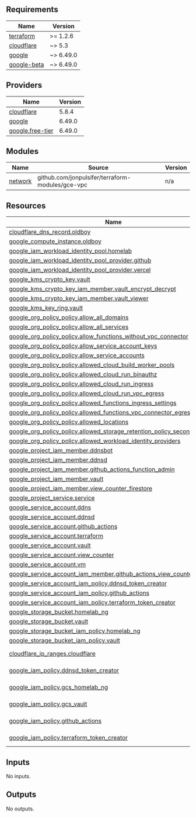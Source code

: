 <!-- BEGIN_TF_DOCS -->
## Requirements

| Name | Version |
|------|---------|
| <a name="requirement_terraform"></a> [terraform](#requirement\_terraform) | >= 1.2.6 |
| <a name="requirement_cloudflare"></a> [cloudflare](#requirement\_cloudflare) | ~> 5.3 |
| <a name="requirement_google"></a> [google](#requirement\_google) | ~> 6.49.0 |
| <a name="requirement_google-beta"></a> [google-beta](#requirement\_google-beta) | ~> 6.49.0 |

## Providers

| Name | Version |
|------|---------|
| <a name="provider_cloudflare"></a> [cloudflare](#provider\_cloudflare) | 5.8.4 |
| <a name="provider_google"></a> [google](#provider\_google) | 6.49.0 |
| <a name="provider_google.free-tier"></a> [google.free-tier](#provider\_google.free-tier) | 6.49.0 |

## Modules

| Name | Source | Version |
|------|--------|---------|
| <a name="module_network"></a> [network](#module\_network) | github.com/jonpulsifer/terraform-modules/gce-vpc | n/a |

## Resources

| Name | Type |
|------|------|
| [cloudflare_dns_record.oldboy](https://registry.terraform.io/providers/cloudflare/cloudflare/latest/docs/resources/dns_record) | resource |
| [google_compute_instance.oldboy](https://registry.terraform.io/providers/hashicorp/google/latest/docs/resources/compute_instance) | resource |
| [google_iam_workload_identity_pool.homelab](https://registry.terraform.io/providers/hashicorp/google/latest/docs/resources/iam_workload_identity_pool) | resource |
| [google_iam_workload_identity_pool_provider.github](https://registry.terraform.io/providers/hashicorp/google/latest/docs/resources/iam_workload_identity_pool_provider) | resource |
| [google_iam_workload_identity_pool_provider.vercel](https://registry.terraform.io/providers/hashicorp/google/latest/docs/resources/iam_workload_identity_pool_provider) | resource |
| [google_kms_crypto_key.vault](https://registry.terraform.io/providers/hashicorp/google/latest/docs/resources/kms_crypto_key) | resource |
| [google_kms_crypto_key_iam_member.vault_encrypt_decrypt](https://registry.terraform.io/providers/hashicorp/google/latest/docs/resources/kms_crypto_key_iam_member) | resource |
| [google_kms_crypto_key_iam_member.vault_viewer](https://registry.terraform.io/providers/hashicorp/google/latest/docs/resources/kms_crypto_key_iam_member) | resource |
| [google_kms_key_ring.vault](https://registry.terraform.io/providers/hashicorp/google/latest/docs/resources/kms_key_ring) | resource |
| [google_org_policy_policy.allow_all_domains](https://registry.terraform.io/providers/hashicorp/google/latest/docs/resources/org_policy_policy) | resource |
| [google_org_policy_policy.allow_all_services](https://registry.terraform.io/providers/hashicorp/google/latest/docs/resources/org_policy_policy) | resource |
| [google_org_policy_policy.allow_functions_without_vpc_connector](https://registry.terraform.io/providers/hashicorp/google/latest/docs/resources/org_policy_policy) | resource |
| [google_org_policy_policy.allow_service_account_keys](https://registry.terraform.io/providers/hashicorp/google/latest/docs/resources/org_policy_policy) | resource |
| [google_org_policy_policy.allow_service_accounts](https://registry.terraform.io/providers/hashicorp/google/latest/docs/resources/org_policy_policy) | resource |
| [google_org_policy_policy.allowed_cloud_build_worker_pools](https://registry.terraform.io/providers/hashicorp/google/latest/docs/resources/org_policy_policy) | resource |
| [google_org_policy_policy.allowed_cloud_run_binauthz](https://registry.terraform.io/providers/hashicorp/google/latest/docs/resources/org_policy_policy) | resource |
| [google_org_policy_policy.allowed_cloud_run_ingress](https://registry.terraform.io/providers/hashicorp/google/latest/docs/resources/org_policy_policy) | resource |
| [google_org_policy_policy.allowed_cloud_run_vpc_egress](https://registry.terraform.io/providers/hashicorp/google/latest/docs/resources/org_policy_policy) | resource |
| [google_org_policy_policy.allowed_functions_ingress_settings](https://registry.terraform.io/providers/hashicorp/google/latest/docs/resources/org_policy_policy) | resource |
| [google_org_policy_policy.allowed_functions_vpc_connector_egress_settings](https://registry.terraform.io/providers/hashicorp/google/latest/docs/resources/org_policy_policy) | resource |
| [google_org_policy_policy.allowed_locations](https://registry.terraform.io/providers/hashicorp/google/latest/docs/resources/org_policy_policy) | resource |
| [google_org_policy_policy.allowed_storage_retention_policy_seconds](https://registry.terraform.io/providers/hashicorp/google/latest/docs/resources/org_policy_policy) | resource |
| [google_org_policy_policy.allowed_workload_identity_providers](https://registry.terraform.io/providers/hashicorp/google/latest/docs/resources/org_policy_policy) | resource |
| [google_project_iam_member.ddnsbot](https://registry.terraform.io/providers/hashicorp/google/latest/docs/resources/project_iam_member) | resource |
| [google_project_iam_member.ddnsd](https://registry.terraform.io/providers/hashicorp/google/latest/docs/resources/project_iam_member) | resource |
| [google_project_iam_member.github_actions_function_admin](https://registry.terraform.io/providers/hashicorp/google/latest/docs/resources/project_iam_member) | resource |
| [google_project_iam_member.vault](https://registry.terraform.io/providers/hashicorp/google/latest/docs/resources/project_iam_member) | resource |
| [google_project_iam_member.view_counter_firestore](https://registry.terraform.io/providers/hashicorp/google/latest/docs/resources/project_iam_member) | resource |
| [google_project_service.service](https://registry.terraform.io/providers/hashicorp/google/latest/docs/resources/project_service) | resource |
| [google_service_account.ddns](https://registry.terraform.io/providers/hashicorp/google/latest/docs/resources/service_account) | resource |
| [google_service_account.ddnsd](https://registry.terraform.io/providers/hashicorp/google/latest/docs/resources/service_account) | resource |
| [google_service_account.github_actions](https://registry.terraform.io/providers/hashicorp/google/latest/docs/resources/service_account) | resource |
| [google_service_account.terraform](https://registry.terraform.io/providers/hashicorp/google/latest/docs/resources/service_account) | resource |
| [google_service_account.vault](https://registry.terraform.io/providers/hashicorp/google/latest/docs/resources/service_account) | resource |
| [google_service_account.view_counter](https://registry.terraform.io/providers/hashicorp/google/latest/docs/resources/service_account) | resource |
| [google_service_account.vm](https://registry.terraform.io/providers/hashicorp/google/latest/docs/resources/service_account) | resource |
| [google_service_account_iam_member.github_actions_view_counter](https://registry.terraform.io/providers/hashicorp/google/latest/docs/resources/service_account_iam_member) | resource |
| [google_service_account_iam_policy.ddnsd_token_creator](https://registry.terraform.io/providers/hashicorp/google/latest/docs/resources/service_account_iam_policy) | resource |
| [google_service_account_iam_policy.github_actions](https://registry.terraform.io/providers/hashicorp/google/latest/docs/resources/service_account_iam_policy) | resource |
| [google_service_account_iam_policy.terraform_token_creator](https://registry.terraform.io/providers/hashicorp/google/latest/docs/resources/service_account_iam_policy) | resource |
| [google_storage_bucket.homelab_ng](https://registry.terraform.io/providers/hashicorp/google/latest/docs/resources/storage_bucket) | resource |
| [google_storage_bucket.vault](https://registry.terraform.io/providers/hashicorp/google/latest/docs/resources/storage_bucket) | resource |
| [google_storage_bucket_iam_policy.homelab_ng](https://registry.terraform.io/providers/hashicorp/google/latest/docs/resources/storage_bucket_iam_policy) | resource |
| [google_storage_bucket_iam_policy.vault](https://registry.terraform.io/providers/hashicorp/google/latest/docs/resources/storage_bucket_iam_policy) | resource |
| [cloudflare_ip_ranges.cloudflare](https://registry.terraform.io/providers/cloudflare/cloudflare/latest/docs/data-sources/ip_ranges) | data source |
| [google_iam_policy.ddnsd_token_creator](https://registry.terraform.io/providers/hashicorp/google/latest/docs/data-sources/iam_policy) | data source |
| [google_iam_policy.gcs_homelab_ng](https://registry.terraform.io/providers/hashicorp/google/latest/docs/data-sources/iam_policy) | data source |
| [google_iam_policy.gcs_vault](https://registry.terraform.io/providers/hashicorp/google/latest/docs/data-sources/iam_policy) | data source |
| [google_iam_policy.github_actions](https://registry.terraform.io/providers/hashicorp/google/latest/docs/data-sources/iam_policy) | data source |
| [google_iam_policy.terraform_token_creator](https://registry.terraform.io/providers/hashicorp/google/latest/docs/data-sources/iam_policy) | data source |

## Inputs

No inputs.

## Outputs

No outputs.
<!-- END_TF_DOCS -->